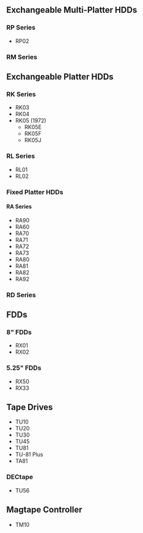 ## Exchangeable Multi-Platter HDDs
### RP Series
- RP02
### RM Series

## Exchangeable Platter HDDs
### RK Series
- RK03
- RK04
- RK05 (1972)
	- RK05E
	- RK05F
	- RK05J
### RL Series
- RL01
- RL02
### Fixed Platter HDDs
#### RA Series
- RA90
- RA60
- RA70
- RA71
- RA72
- RA73
- RA80
- RA81
- RA82
- RA92
### RD Series

## FDDs
### 8" FDDs
- RX01
- RX02
### 5.25" FDDs
- RX50
- RX33

## Tape Drives
- TU10
- TU20
- TU30
- TU45
- TU81
- TU-81 Plus
- TA81
### DECtape
- TU56
## Magtape Controller
- TM10
